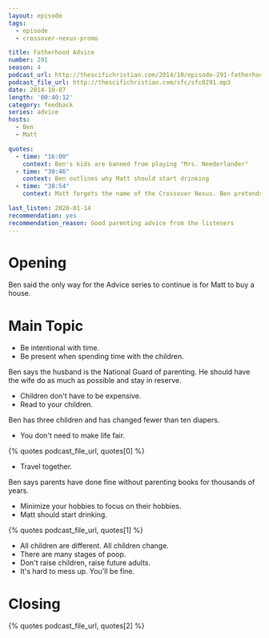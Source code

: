 ```yaml
---
layout: episode
tags:
  - episode
  - crossover-nexus-promo

title: Fatherhood Advice
number: 291
season: 4
podcast_url: http://thescifichristian.com/2014/10/episode-291-fatherhood-advice/
podcast_file_url: http://thescifichristian.com/sfc/sfc0291.mp3
date: 2014-10-07
length: '00:40:12'
category: feedback
series: advice
hosts:
  - Ben
  - Matt

quotes:
  - time: "16:00"
    context: Ben's kids are banned from playing "Mrs. Neederlander"
  - time: "30:46"
    context: Ben outlines why Matt should start drinking
  - time: "38:54"
    context: Matt forgets the name of the Crossover Nexus. Ben pretends to forget the whole thing.

last_listen: 2020-01-14
recommendation: yes
recommendation_reason: Good parenting advice from the listeners 
---
```

# Opening
Ben said the only way for the Advice series to continue is for Matt to buy a house. 



# Main Topic

- Be intentional with time.
- Be present when spending time with the children. 

Ben says the husband is the National Guard of parenting. He should have the wife do as much as possible and stay in reserve.  

- Children don't have to be expensive. 
- Read to your children. 

Ben has three children and has changed fewer than ten diapers. 

- You don't need to make life fair. 

{% quotes podcast_file_url, quotes[0] %}

- Travel together. 

Ben says parents have done fine without parenting books for thousands of years. 

- Minimize your hobbies to focus on their hobbies.  
- Matt should start drinking. 

{% quotes podcast_file_url, quotes[1] %}

- All children are different. All children change. 
- There are many stages of poop. 
- Don't raise children, raise future adults. 
- It's hard to mess up. You'll be fine. 

# Closing

{% quotes podcast_file_url, quotes[2] %}